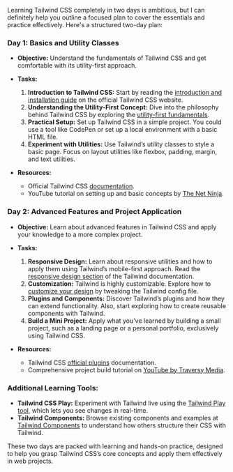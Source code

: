 Learning Tailwind CSS completely in two days is ambitious, but I can definitely help you outline a focused plan to cover the essentials and practice effectively. Here's a structured two-day plan:

### Day 1: Basics and Utility Classes
- **Objective:** Understand the fundamentals of Tailwind CSS and get comfortable with its utility-first approach.
- **Tasks:**
  1. **Introduction to Tailwind CSS:** Start by reading the [introduction and installation guide](https://tailwindcss.com/docs/installation) on the official Tailwind CSS website.
  2. **Understanding the Utility-First Concept:** Dive into the philosophy behind Tailwind CSS by exploring the [utility-first fundamentals](https://tailwindcss.com/docs/utility-first).
  3. **Practical Setup:** Set up Tailwind CSS in a simple project. You could use a tool like CodePen or set up a local environment with a basic HTML file.
  4. **Experiment with Utilities:** Use Tailwind’s utility classes to style a basic page. Focus on layout utilities like flexbox, padding, margin, and text utilities.

- **Resources:**
  - Official Tailwind CSS [documentation](https://tailwindcss.com/docs).
  - YouTube tutorial on setting up and basic concepts by [The Net Ninja](https://www.youtube.com/watch?v=21HuwjmuS7A).

### Day 2: Advanced Features and Project Application
- **Objective:** Learn about advanced features in Tailwind CSS and apply your knowledge to a more complex project.
- **Tasks:**
  1. **Responsive Design:** Learn about responsive utilities and how to apply them using Tailwind’s mobile-first approach. Read the [responsive design section](https://tailwindcss.com/docs/responsive-design) of the Tailwind documentation.
  2. **Customization:** Tailwind is highly customizable. Explore how to [customize your design](https://tailwindcss.com/docs/configuration) by tweaking the Tailwind config file.
  3. **Plugins and Components:** Discover Tailwind’s plugins and how they can extend functionality. Also, start exploring how to create reusable components with Tailwind.
  4. **Build a Mini Project:** Apply what you’ve learned by building a small project, such as a landing page or a personal portfolio, exclusively using Tailwind CSS.

- **Resources:**
  - Tailwind CSS [official plugins](https://tailwindcss.com/docs/plugins) documentation.
  - Comprehensive project build tutorial on [YouTube by Traversy Media](https://www.youtube.com/watch?v=dFgzHOX84xQ).

### Additional Learning Tools:
- **Tailwind CSS Play:** Experiment with Tailwind live using the [Tailwind Play tool](https://play.tailwindcss.com/), which lets you see changes in real-time.
- **Tailwind Components:** Browse existing components and examples at [Tailwind Components](https://tailwindcomponents.com/) to understand how others structure their CSS with Tailwind.

These two days are packed with learning and hands-on practice, designed to help you grasp Tailwind CSS’s core concepts and apply them effectively in web projects.
